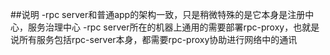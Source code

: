 ##说明
-rpc server和普通app的架构一致，只是稍微特殊的是它本身是注册中心，服务治理中心
-rpc server所在的机器上通用的需要部署rpc-proxy，也就是说所有服务包括rpc-server本身，都需要rpc-proxy协助进行网络中的通讯
